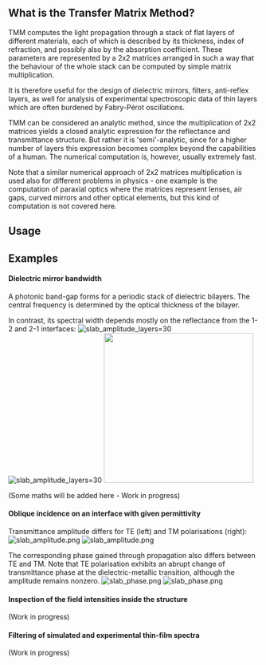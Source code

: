 ## What is the Transfer Matrix Method?
TMM computes the light propagation through a stack of flat layers of different materials, each of which is described by its thickness, index of refraction, and possibly also by the absorption coefficient. These parameters are represented by a 2x2 matrices arranged in such a way that the behaviour of the whole stack can be computed by simple matrix multiplication.

It is therefore useful for the design of dielectric mirrors, filters, anti-reflex layers, as well for analysis of experimental spectroscopic data of thin layers which are often burdened by Fabry-Pérot oscillations.

TMM can be considered an analytic method, since the multiplication of 2x2 matrices yields a closed analytic expression for the reflectance and transmittance structure. But rather it is 'semi'-analytic, since for a higher number of layers this expression becomes complex beyond the capabilities of a human. The numerical computation is, however, usually extremely fast. 

Note that a similar numerical approach of 2x2 matrices multiplication is used also for different problems in physics - one example is the computation of paraxial optics where the matrices represent lenses, air gaps, curved mirrors and other optical elements, but this kind of computation is not covered here.

## Usage

## Examples
#### Dielectric mirror bandwidth
A photonic band-gap forms for a periodic stack of dielectric bilayers. The central frequency is determined by the optical thickness of the bilayer. 

In contrast, its spectral width depends mostly on the reflectance from the 1-2 and 2-1 interfaces:
![slab_amplitude_layers=30](./TM_slab_amplitude_layers=30b.png)
![slab_amplitude_layers=30](./TM_slab_amplitude_layers=30c.png)
<img src="./TM_slab_amplitude_layers=30.png" width="300px">

(Some maths will be added here - Work in progress)

#### Oblique incidence on an interface with given permittivity
Transmittance amplitude differs for TE (left) and TM polarisations (right):
![slab_amplitude.png](./TE_slab_amplitude.png)
![slab_amplitude.png](./TM_slab_amplitude.png)

The corresponding phase gained through propagation also differs between TE and TM. Note that TE polarisation exhibits an abrupt change of transmittance phase at the dielectric-metallic  transition, although the amplitude remains nonzero.
![slab_phase.png](./TE_slab_phase.png)
![slab_phase.png](./TM_slab_phase.png)

#### Inspection of the field intensities inside the structure
(Work in progress)

#### Filtering of simulated and experimental thin-film spectra
(Work in progress)


